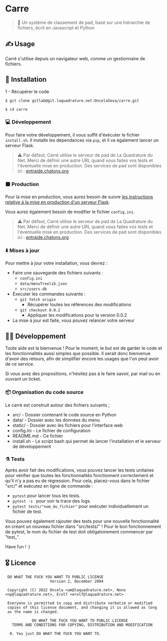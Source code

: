 # Carre

> 📄 Un système de classement de pad, basé sur une hiérarchie de fichiers, écrit en Javascript et Python

## ✍️ Usage

Carré s'utilise depuis un navigateur web, comme un gestionnaire de fichiers.

## 🔧 Installation

1 - Récupérer le code

`$ git clone gitlab@git.laquadrature.net:Oncela5eva/carre.git`

`$ cd carre`

### 💻 Développement

Pour faire votre développement, il vous suffit d'éxécuter le fichier `install.sh`. Il installe les dépendances via `pip`, et il va également lancer un serveur Flask.

> ⚠️ Par défaut, Carré utilise le serveur de pad de La Quadrature du Net. Merci de définir une autre URL quand vous faites vos tests et l'éventuelle mise en production. Des services de pad sont disponibles ici : [entraide.chatons.org](https://entraide.chatons.org)


### ⬛ Production

Pour la mise en production, vous aurez besoin de suivre [les instructions relative à la mise en production d'un serveur Flask](https://flask.palletsprojects.com/en/2.1.x/tutorial/deploy/).

Vous aurez également besoin de modifier le fichier `config.ini`.

> ⚠️ Par défaut, Carré utilise le serveur de pad de La Quadrature du Net. Merci de définir une autre URL quand vous faites vos tests et l'éventuelle mise en production. Des services de pad sont disponibles ici : [entraide.chatons.org](https://entraide.chatons.org)


### ⬇️ Mises à jour

Pour mettre à jour votre installation, vous devrez :

- Faire une sauvegarde des fichiers suivants :
	- `config.ini`
	- `data/menuTreelib.json`
	- `src/users.db`
- Éxecuter les commandes suivante :
	- `git fetch origin`
		- Récupérer toutes les références des modifications
	- `git checkout 0.0.2`
		- Appliquer les modifications pour la version 0.0.2
- La mise à jour est faite, vous pouvez relancer votre serveur

## 🧑‍💻 Développement

Toute aide est la bienvenue ! Pour le moment, le but est de garder le code et les fonctionnalités aussi simples que possible. Il serait donc bienvenue d'avoir des retours, afin de simplifier encore les usages que l'on peut avoir de ce service.

Si vous avez des propositions, n'hésitez pas à le faire savoir, par mail ou en ouvrant un ticket.

### 📦 Organisation du code source

Le carré est construit autour des fichiers suivants ;

- src/ - Dossier contenant le code source en Python
- data/ - Dossier avec les données du menu
- static/ - Dossier avec les fichiers pour l'interface web
- config.ini - Le fichier de configuration
- README.md - Ce fichier
- install.sh - Le script bash qui permet de lancer l'installation et le serveur de développement

### ⚗️ Tests

Après avoir fait des modifications, vous pouvez lancer les tests unitaires pour vérifier que toutes les fonctionnalités fonctionnent correctement et qu'il n'y a pas eu de régression.
Pour cela, placez-vous dans le fichier "src/" et exécutez en ligne de commande :
- ```pytest``` pour lancer tous les tests.
- ```pytest -s ``` pour voir la trace des logs.
- ```pytest tests/"nom_du_fichier"``` pour exécuter individuellement un fichier de test.

Vous pouvez également rajouter des tests pour une nouvelle fonctionnalité en créant un nouveau fichier dans "src/tests/" ! Pour le bon fonctionnement de pytest, le nom du fichier de test doit obligatoirement commencer par "test_".

Have fun ! :)

## 🎖️ Licence

```
 DO WHAT THE FUCK YOU WANT TO PUBLIC LICENSE
                    Version 2, December 2004

 Copyright (C) 2022 Oncela <am@laquadrature.net>, Nono <np@laquadrature.net>, Erolf <erolf@laquadrature.net>

 Everyone is permitted to copy and distribute verbatim or modified
 copies of this license document, and changing it is allowed as long
 as the name is changed.

            DO WHAT THE FUCK YOU WANT TO PUBLIC LICENSE
   TERMS AND CONDITIONS FOR COPYING, DISTRIBUTION AND MODIFICATION

  0. You just DO WHAT THE FUCK YOU WANT TO.
```
